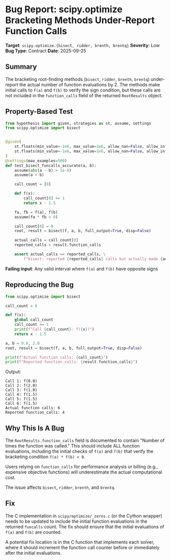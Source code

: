 # Bug Report: scipy.optimize Bracketing Methods Under-Report Function Calls

**Target**: `scipy.optimize.{bisect, ridder, brenth, brentq}`
**Severity**: Low
**Bug Type**: Contract
**Date**: 2025-09-25

## Summary

The bracketing root-finding methods (`bisect`, `ridder`, `brenth`, `brentq`) under-report the actual number of function evaluations by 2. The methods make initial calls to `f(a)` and `f(b)` to verify the sign condition, but these calls are not included in the `function_calls` field of the returned `RootResults` object.

## Property-Based Test

```python
from hypothesis import given, strategies as st, assume, settings
from scipy.optimize import bisect


@given(
    st.floats(min_value=-1e6, max_value=1e6, allow_nan=False, allow_infinity=False),
    st.floats(min_value=-1e6, max_value=1e6, allow_nan=False, allow_infinity=False),
)
@settings(max_examples=500)
def test_bisect_funcalls_accurate(a, b):
    assume(abs(a - b) > 1e-8)
    assume(a < b)

    call_count = [0]

    def f(x):
        call_count[0] += 1
        return x - 1.5

    fa, fb = f(a), f(b)
    assume(fa * fb < 0)

    call_count[0] = 0
    root, result = bisect(f, a, b, full_output=True, disp=False)

    actual_calls = call_count[0]
    reported_calls = result.function_calls

    assert actual_calls == reported_calls, \
        f"bisect: reported {reported_calls} calls but actually made {actual_calls}"
```

**Failing input**: Any valid interval where `f(a)` and `f(b)` have opposite signs

## Reproducing the Bug

```python
from scipy.optimize import bisect

call_count = 0

def f(x):
    global call_count
    call_count += 1
    print(f"Call {call_count}: f({x})")
    return x - 1.5

a, b = 0.0, 2.0
root, result = bisect(f, a, b, full_output=True, disp=False)

print(f"Actual function calls: {call_count}")
print(f"Reported function_calls: {result.function_calls}")
```

Output:
```
Call 1: f(0.0)
Call 2: f(2.0)
Call 3: f(1.0)
Call 4: f(1.5)
Call 5: f(1.5)
Call 6: f(1.5)
Actual function calls: 6
Reported function_calls: 4
```

## Why This Is A Bug

The `RootResults.function_calls` field is documented to contain "Number of times the function was called." This should include ALL function evaluations, including the initial checks of `f(a)` and `f(b)` that verify the bracketing condition `f(a) * f(b) < 0`.

Users relying on `function_calls` for performance analysis or billing (e.g., expensive objective functions) will underestimate the actual computational cost.

The issue affects `bisect`, `ridder`, `brenth`, and `brentq`.

## Fix

The C implementation in `scipy/optimize/_zeros.c` (or the Cython wrapper) needs to be updated to include the initial function evaluations in the returned `funcalls` count. The fix should ensure that the initial evaluations of `f(a)` and `f(b)` are counted.

A potential fix location is in the C function that implements each solver, where it should increment the function call counter before or immediately after the initial evaluations.